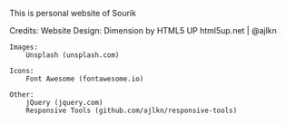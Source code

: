 This is personal website of Sourik

Credits:
	Website Design:
		Dimension by HTML5 UP
		html5up.net | @ajlkn

	Images:
		Unsplash (unsplash.com)

	Icons:
		Font Awesome (fontawesome.io)

	Other:
		jQuery (jquery.com)
		Responsive Tools (github.com/ajlkn/responsive-tools)
